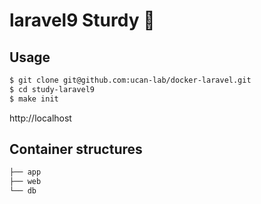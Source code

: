 # laravel9 Sturdy 🐳

## Usage

```bash
$ git clone git@github.com:ucan-lab/docker-laravel.git
$ cd study-laravel9
$ make init
```

http://localhost

## Container structures

```bash
├── app
├── web
└── db
```
